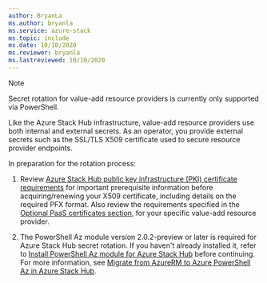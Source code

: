 ```yaml
---
author: BryanLa
ms.author: bryanla
ms.service: azure-stack
ms.topic: include
ms.date: 10/10/2020
ms.reviewer: bryanla
ms.lastreviewed: 10/10/2020
---
```


> [!NOTE]
> Secret rotation for value-add resource providers is currently only supported via PowerShell. 

Like the Azure Stack Hub infrastructure, value-add resource providers use both internal and external secrets. As an operator, you provide external secrets such as the SSL/TLS X509 certificate used to secure resource provider endpoints.

In preparation for the rotation process:

1. Review [Azure Stack Hub public key infrastructure (PKI) certificate requirements](../operator/azure-stack-pki-certs.md#certificate-requirements) for important prerequisite information before acquiring/renewing your X509 certificate, including details on the required PFX format. Also review the requirements specified in the [Optional PaaS certificates section](../operator/azure-stack-pki-certs.md#optional-paas-certificates), for your specific value-add resource provider.

2. The PowerShell Az module version 2.0.2-preview or later is required for Azure Stack Hub secret rotation. If you haven't already installed it, refer to [Install PowerShell Az module for Azure Stack Hub](../operator/powershell-install-az-module.md) before continuing. For more information, see [Migrate from AzureRM to Azure PowerShell Az in Azure Stack Hub](../operator/migrate-azurerm-az.md).
